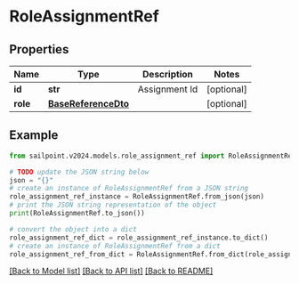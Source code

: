 # RoleAssignmentRef


## Properties

Name | Type | Description | Notes
------------ | ------------- | ------------- | -------------
**id** | **str** | Assignment Id | [optional] 
**role** | [**BaseReferenceDto**](BaseReferenceDto.md) |  | [optional] 

## Example

```python
from sailpoint.v2024.models.role_assignment_ref import RoleAssignmentRef

# TODO update the JSON string below
json = "{}"
# create an instance of RoleAssignmentRef from a JSON string
role_assignment_ref_instance = RoleAssignmentRef.from_json(json)
# print the JSON string representation of the object
print(RoleAssignmentRef.to_json())

# convert the object into a dict
role_assignment_ref_dict = role_assignment_ref_instance.to_dict()
# create an instance of RoleAssignmentRef from a dict
role_assignment_ref_from_dict = RoleAssignmentRef.from_dict(role_assignment_ref_dict)
```
[[Back to Model list]](../README.md#documentation-for-models) [[Back to API list]](../README.md#documentation-for-api-endpoints) [[Back to README]](../README.md)


